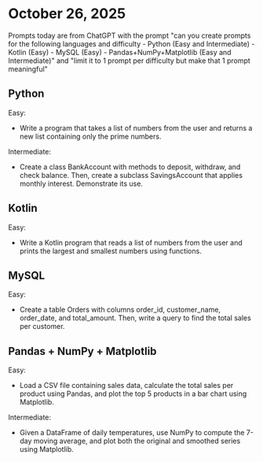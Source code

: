 # October 26, 2025

Prompts today are from ChatGPT with the prompt "can you create prompts for the following languages and difficulty - Python (Easy and Intermediate) - Kotlin (Easy) - MySQL (Easy) - Pandas+NumPy+Matplotlib (Easy and Intermediate)" and "limit it to 1 prompt per difficulty but make that 1 prompt meaningful"

## Python
Easy:
- Write a program that takes a list of numbers from the user and returns a new list containing only the prime numbers.

Intermediate:
- Create a class BankAccount with methods to deposit, withdraw, and check balance. Then, create a subclass SavingsAccount that applies monthly interest. Demonstrate its use.


## Kotlin
Easy:
- Write a Kotlin program that reads a list of numbers from the user and prints the largest and smallest numbers using functions.


## MySQL
Easy:
- Create a table Orders with columns order_id, customer_name, order_date, and total_amount. Then, write a query to find the total sales per customer.


## Pandas + NumPy + Matplotlib
Easy:
- Load a CSV file containing sales data, calculate the total sales per product using Pandas, and plot the top 5 products in a bar chart using Matplotlib.

Intermediate:
- Given a DataFrame of daily temperatures, use NumPy to compute the 7-day moving average, and plot both the original and smoothed series using Matplotlib.
